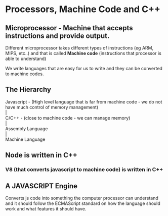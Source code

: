 # Processors, Machine Code and C++

## Microprocessor - Machine that accepts instructions and provide output.

Different microprocessor takes different types of instructions (eg ARM, MIPS, etc..) and that is called **Machine code** (instructions that processor is able to understand)

We write languages that are easy for us to write and they can be converted to machine codes.

## The Hierarchy
Javascript - (High level language that is far from machine code - we do not have much control of memory management)
<br>|</br>
C/C++ - (close to machine code - we can manage memory)
<br>|</br>
Assembly Language
<br>|</br>
Machine Language

## Node is written in C++
### V8 (that converts javascript to machine code) is written in C++

## A JAVASCRIPT Engine
Converts js code into something the computer processor can understand and it should follow the ECMAScript standard on how the language should work and what features it should have.